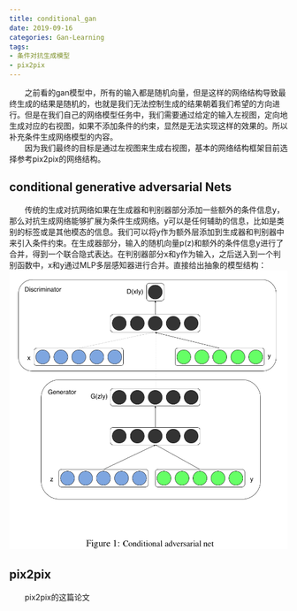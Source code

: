 ```yaml
---
title: conditional_gan
date: 2019-09-16
categories: Gan-Learning
tags:
- 条件对抗生成模型
- pix2pix
---
```


　　之前看的gan模型中，所有的输入都是随机向量，但是这样的网络结构导致最终生成的结果是随机的，也就是我们无法控制生成的结果朝着我们希望的方向进行。但是在我们自己的网络模型任务中，我们需要通过给定的输入左视图，定向地生成对应的右视图，如果不添加条件的约束，显然是无法实现这样的效果的。所以补充条件生成网络模型的内容。<br>
　　因为我们最终的目标是通过左视图来生成右视图，基本的网络结构框架目前选择参考pix2pix的网络结构。

<!-- more -->

## conditional generative adversarial Nets
　　传统的生成对抗网络如果在生成器和判别器部分添加一些额外的条件信息y，那么对抗生成网络能够扩展为条件生成网络。y可以是任何辅助的信息，比如是类别的标签或是其他模态的信息。我们可以将y作为额外层添加到生成器和判别器中来引入条件约束。在生成器部分，输入的随机向量p(z)和额外的条件信息y进行了合并，得到一个联合隐式表达。在判别器部分x和y作为输入，之后送入到一个判别函数中，x和y通过MLP多层感知器进行合并。直接给出抽象的模型结构：![](/pic/cgan.png)
　　
## pix2pix
　　pix2pix的这篇论文